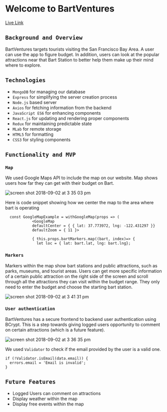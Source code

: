 # Welcome to BartVentures
[Live Link](https://protected-fjord-58553.herokuapp.com/#/)
## `Background and Overview`
   BartVentures targets tourists visiting the San Francisco Bay Area. A user can use the app to figure budget. In addition, users can look at the popular attractions near that Bart Station to better help them make up their mind where to explore.

## `Technologies`

   * `MongoDB` for managing our database
   * `Express` for simplifying the server creation process
   * `Node.js` based server
   * `Axios` for fetching information from the backend
   * `JavaScript ES6` for enhancing components
   * `React.js` for updating and rendering proper components
   * `Redux` for maintaining predictable state
   * `MLab` for remote storage
   * `HTML5` for formatting
   * `CSS3` for styling components

## `Functionality and MVP`

### `Map`

We used Google Maps API to include the map on our website. Map shows users how far they can get with their budget on Bart.

![screen shot 2018-09-02 at 3 35 03 pm](https://user-images.githubusercontent.com/25918181/44961464-68cfb300-aec6-11e8-96d2-28aab97db7f7.png)

Here is code snippet showing how we center the map to the area where bart is operating

```
  const GoogleMapExample = withGoogleMap(props => (
            <GoogleMap
            defaultCenter = { { lat: 37.773972, lng: -122.431297 }}
            defaultZoom = { 11 }>

            { this.props.bartMarkers.map((bart, index)=> {
              let loc = { lat: bart.lat, lng: bart.lng};
```

### `Markers`

Markers within the map show bart stations and public attractions, such as parks, museums, and tourist areas. Users can get more specific information of a certain public attraction on the right side of the screen and scroll through all the attractions they can visit within the budget range. They only need to enter the budget and choose the starting bart station.

![screen shot 2018-09-02 at 3 41 31 pm](https://user-images.githubusercontent.com/25918181/44961482-bfd58800-aec6-11e8-9231-07d119a4665f.png)


### `User authentication`

BartVentures has a secure frontend to backend user authentication using BCrypt. This is a step towards giving logged users opportunity to comment on certain attractions (which is a future feature).

![screen shot 2018-09-02 at 3 36 35 pm](https://user-images.githubusercontent.com/25918181/44961487-cebc3a80-aec6-11e8-8661-e87fab4820e9.png)

We used `Validator` to check if the email provided by the user is a valid one.

```
if (!Validator.isEmail(data.email)) {
  errors.email = 'Email is invalid';
}
```

## `Future Features`

* Logged Users can comment on attractions
* Display weather within the map
* Display free events within the map
